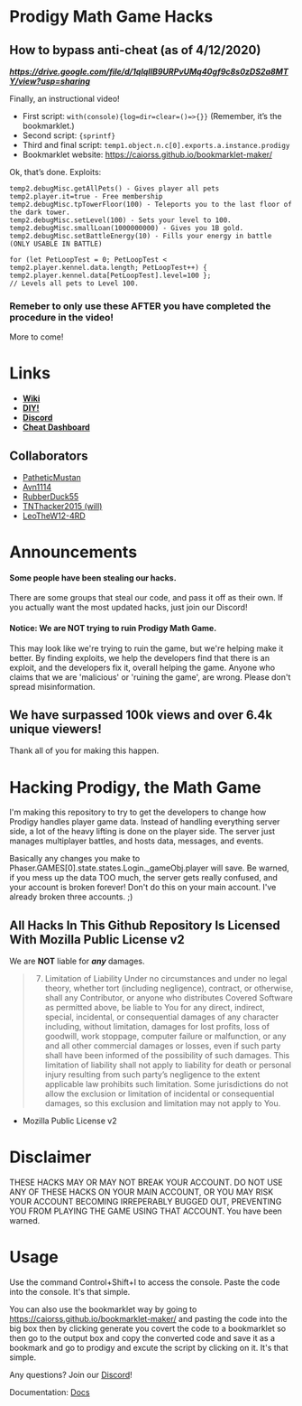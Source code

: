 # Prodigy Math Game Hacks

## How to bypass anti-cheat (as of 4/12/2020)
***https://drive.google.com/file/d/1qlqIlB9URPvUMq40gf9c8s0zDS2a8MTY/view?usp=sharing***

Finally, an instructional video!
* First script: `with(console){log=dir=clear=()=>{}}` (Remember, it’s the bookmarklet.)
* Second script: `{sprintf}`
* Third and final script: `temp1.object.n.c[0].exports.a.instance.prodigy`  
* Bookmarklet website: https://caiorss.github.io/bookmarklet-maker/

Ok, that’s done. Exploits:
```
temp2.debugMisc.getAllPets() - Gives player all pets
temp2.player.it=true - Free membership
temp2.debugMisc.tpTowerFloor(100) - Teleports you to the last floor of the dark tower.
temp2.debugMisc.setLevel(100) - Sets your level to 100.
temp2.debugMisc.smallLoan(1000000000) - Gives you 1B gold.
temp2.debugMisc.setBattleEnergy(10) - Fills your energy in battle (ONLY USABLE IN BATTLE)

for (let PetLoopTest = 0; PetLoopTest < temp2.player.kennel.data.length; PetLoopTest++) { temp2.player.kennel.data[PetLoopTest].level=100 };
// Levels all pets to Level 100.
```
### Remeber to only use these AFTER you have completed the procedure in the video!
More to come!
# Links

-   **[Wiki](https://github.com/PatheticMustan/ProdigyMathGameHacking/wiki)**
-   **[DIY!](https://github.com/PatheticMustan/ProdigyMathGameHacking/issues/25)**
-   **[Discord](https://discord.gg/9cKMgMv)**
-   **[Cheat Dashboard](https://prodigy-cheat-dashboard.herokuapp.com/)**

## Collaborators

-   [PatheticMustan](https://github.com/PatheticMustan)
-   [Avn1114](https://github.com/Avn1114)
-   [RubberDuck55](https://github.com/RubberDuck55)
-   [TNThacker2015 (will)](https://github.com/TNThacker2015)
-   [LeoTheW12-4RD](https://github.com/LeoTheW12-4RD)

# Announcements
#### Some people have been stealing our hacks.

There are some groups that steal our code, and pass it off as their own. If you actually want the most updated hacks, just join our Discord!

#### Notice: We are NOT trying to ruin Prodigy Math Game.

This may look like we're trying to ruin the game, but we're helping make it better. By finding exploits, we help the developers find that there is an exploit, and the developers fix it, overall helping the game. Anyone who claims that we are 'malicious' or 'ruining the game', are wrong. Please don't spread misinformation.

## We have surpassed 100k views and over 6.4k unique viewers!

Thank all of you for making this happen.

# Hacking Prodigy, the Math Game

I'm making this repository to try to get the developers to change how Prodigy handles player game data. Instead of handling everything server side, a lot of the heavy lifting is done on the player side. The server just manages multiplayer battles, and hosts data, messages, and events.

Basically any changes you make to Phaser.GAMES[0].state.states.Login.\_gameObj.player will save. Be warned, if you mess up the data TOO much, the server gets really confused, and your account is broken forever! Don't do this on your main account. I've already broken three accounts. ;)

## All Hacks In This Github Repository Is Licensed With Mozilla Public License v2

We are **NOT** liable for **_any_** damages.

> 7. Limitation of Liability
>    Under no circumstances and under no legal theory, whether tort (including negligence), contract, or otherwise, shall any Contributor, or anyone who distributes Covered Software as permitted above, be liable to You for any direct, indirect, special, incidental, or consequential damages of any character including, without limitation, damages for lost profits, loss of goodwill, work stoppage, computer failure or malfunction, or any and all other commercial damages or losses, even if such party shall have been informed of the possibility of such damages. This limitation of liability shall not apply to liability for death or personal injury resulting from such party’s negligence to the extent applicable law prohibits such limitation. Some jurisdictions do not allow the exclusion or limitation of incidental or consequential damages, so this exclusion and limitation may not apply to You.

-   Mozilla Public License v2

# Disclaimer

THESE HACKS MAY OR MAY NOT BREAK YOUR ACCOUNT. DO NOT USE ANY OF THESE HACKS ON YOUR MAIN ACCOUNT, OR YOU MAY RISK YOUR ACCOUNT BECOMING IRREPERABLY BUGGED OUT, PREVENTING YOU FROM PLAYING THE GAME USING THAT ACCOUNT.
You have been warned.

# Usage

Use the command Control+Shift+I to access the console. Paste the code into the console. It's that simple.

You can also use the bookmarklet way by going to https://caiorss.github.io/bookmarklet-maker/ and pasting the code into the big box then by clicking generate you covert the code to a bookmarklet so then go to the output box and copy the converted code and save it as a bookmark and go to prodigy and excute the script by clicking on it. It's that simple.

Any questions? Join our [Discord](https://discord.gg/9cKMgMv)!

Documentation: [Docs](./docs/interfaces/_pixi_d_.pixi.md)
